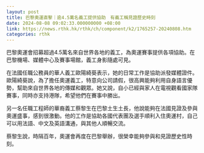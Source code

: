 ```yaml
---
layout: post
title: 巴黎奧運直擊｜逾4.5萬名義工提供協助　有義工稱見證歷史時刻
date: 2024-08-08 09:02:33.000000000 +08:00
link: https://news.rthk.hk/rthk/ch/component/k2/1765257-20240808.htm
categories: rthk
---
```


巴黎奧運會招募超過4.5萬名來自世界各地的義工，為奧運賽事提供各項協助。在巴黎機場、媒體中心及賽事場館，義工身影隨處可見。

在法國任職公務員的華人義工歐陽綺葵表示，她的日常工作是協助派發媒體證件。歐陽綺葵說，為了擔任奧運義工，特意向公司請假，很高興能夠利用自身語言優勢，幫助來自世界各地的傳媒和觀眾。她又說，自小已經與家人在電視觀看國家隊賽事，同時亦支持港隊，希望他們在賽事中勝出。

另一名任職工程師的華裔義工蔡黎生在巴黎土生土長，他說能夠在法國見證及參與奧運盛事，感到很激動。他的工作是協助各國代表團及選手順利入住奧運村，自己可以用法語、中文及英語溝通，與其他人順暢交流。

蔡黎生說，時隔百年，奧運會再度在巴黎舉辦，很榮幸能夠參與和見證歷史性時刻。
